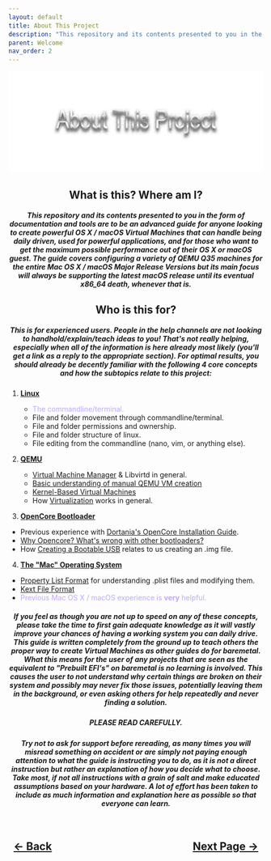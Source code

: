```yaml
---
layout: default
title: About This Project
description: "This repository and its contents presented to you in the form of documentation and tools are to be an advanced guide for anyone looking to create powerful OS X / macOS Virtual Machines that can handle being daily driven, used for powerful applications, and for those who want to get the maximum possible performance out of their OS X or macOS guest"
parent: Welcome
nav_order: 2
---
```


<style>
  .navigation-container {
    display: flex;
    justify-content: space-between;
    align-items: center;
    width: 100%;
  }
  
  .nav-button {
    margin: 10px;
  }
</style>

<p align="center">
  <img width="650" height="200" src="../../assets/Headers/HeaderAboutThisProject.png">
</p>

<h2 align="center">What is this? Where am I?</h2>

<h5 align="center">This repository and its contents presented to you in the form of documentation and tools are to be an advanced guide for anyone looking to create powerful OS X / macOS Virtual Machines that can handle being daily driven, used for powerful applications, and for those who want to get the maximum possible performance out of their OS X or macOS guest. The guide covers configuring a variety of QEMU Q35 machines for the entire Mac OS X / macOS Major Release Versions but its main focus will always be supporting the latest macOS release until its eventual x86_64 death, whenever that is.</h5>

<h2 align="center">Who is this for?</h2>

<h5 align="center">This is for experienced users. People in the help channels are not looking to handhold/explain/teach ideas to you! That's not really helping, especially when all of the information is here already most likely (you'll get a link as a reply to the appropriate section). For optimal results, you should already be decently familiar with the following 4 core concepts and how the subtopics relate to this project:</h5>

1. [**Linux**](https://en.wikipedia.org/wiki/Linux)
   - <span style="color: #bfa6ff;">The commandline/terminal.</span>
   - File and folder movement through commandline/terminal.
   - File and folder permissions and ownership.
   - File and folder structure of linux.
   - File editing from the commandline (nano, vim, or anything else).

2. [**QEMU**](https://www.qemu.org/)
   - [Virtual Machine Manager](https://virt-manager.org/) & Libvirtd in general.
   - [Basic understanding of manual QEMU VM creation](https://www.qemu.org/docs/master/)
   - [Kernel-Based Virtual Machines](https://en.wikipedia.org/wiki/Kernel-based_Virtual_Machine)
   - How [Virtualization](https://en.wikipedia.org/wiki/Virtualization) works in general.

3. [**OpenCore Bootloader**](https://github.com/acidanthera/OpenCorePkg)
  - Previous experience with [Dortania's OpenCore Installation Guide](https://dortania.github.io/OpenCore-Install-Guide/).
  - [Why Opencore? What's wrong with other bootloaders?](https://dortania.github.io/OpenCore-Install-Guide/why-oc.html)
  - How [Creating a Bootable USB](https://dortania.github.io/OpenCore-Install-Guide/installer-guide/) relates to us creating an .img file.

4. [**The "Mac" Operating System**](https://en.wikipedia.org/wiki/MacOS)
  - [Property List Format](https://en.wikipedia.org/wiki/Property_list) for understanding .plist files and modifying them.
  - [Kext File Format](http://www.macbreaker.com/2012/01/what-are-kexts.html#:~:text=Kext%20files%20are%20essentially%20drivers,loaded%20when%20your%20computer%20boots.)
  - <span style="color: #bfa6ff;">Previous Mac OS X / macOS experience is <b>very</b> helpful.</span>

<h5 align="center">If you feel as though you are not up to speed on any of these concepts, please take the time to first gain adequate knowledge as it will vastly improve your chances of having a working system you can daily drive. This guide is written completely from the ground up to teach others the proper way to create Virtual Machines as other guides do for baremetal. What this means for the user of any projects that are seen as the equivalent to "Prebuilt EFI's" on baremetal is no learning is involved. This causes the user to not understand why certain things are broken on their system and possibly may never fix those issues, potentially leaving them in the background, or even asking others for help repeatedly and never finding a solution.</h5>

<h5 align="center"><b>PLEASE READ CAREFULLY</b>.</h5>

<h5 align="center">Try not to ask for support before rereading, as many times you will misread something on accident or are simply not paying enough attention to what the guide is instructing you to do, as it is not a direct instruction but rather an explanation of how you decide what to choose. Take most, if not all instructions with a grain of salt and make educated assumptions based on your hardware. A lot of effort has been taken to include as much information and explanation here as possible so that everyone can learn.</h5>

<h2 align="center">
  <br>
  <div class="navigation-container">
    <a class="nav-button" href="../../index.html">&larr; Back</a>
    <a class="nav-button" href="02-Requirements.html">Next Page &rarr;</a>
  </div>
  <br>
</h2>

